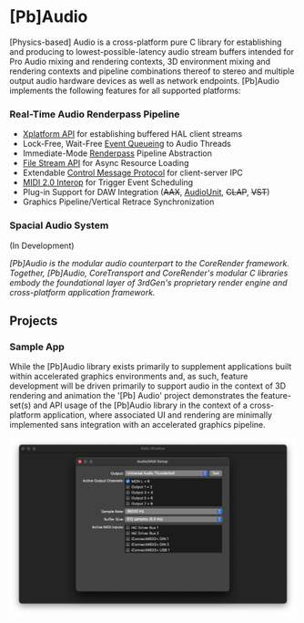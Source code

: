 # [Pb]Audio

[Physics-based] Audio is a cross-platform pure C library for establishing and producing to lowest-possible-latency audio stream buffers intended for Pro Audio mixing and rendering contexts, 3D environment mixing and rendering contexts and pipeline combinations thereof to stereo and multiple output audio hardware devices as well as network endpoints.  [Pb]Audio implements the following features for all supported platforms:

### Real-Time Audio Renderpass Pipeline

* <a href="https://github.com/3rdGen-Media/PbAudio/blob/master/%5BPb%5DAudio/%5BPb%5DAudio/PbAudioAPI.h">Xplatform API</a> for establishing buffered HAL client streams
* Lock-Free, Wait-Free <a href="https://github.com/3rdGen-Media/PbAudio/blob/master/%5BPb%5DAudio/%5BPb%5DAudio/pba_event_queue.h">Event Queueing</a> to Audio Threads
* Immediate-Mode <a href="https://github.com/3rdGen-Media/PbAudio/blob/master/%5BPb%5DAudio/%5BPb%5DAudio/PbAudioRenderPass.h">Renderpass</a> Pipeline Abstraction
* <a href="https://github.com/3rdGen-Media/PbAudio/blob/master/%5BPb%5DAudio/%5BPb%5DAudio/PbAudioFileStream.h">File Stream API</a> for Async Resource Loading
* Extendable <a href="https://github.com/3rdGen-Media/PbAudio/blob/master/%5BPb%5DAudio/CMidi/CMidiMessage.h">Control Message Protocol</a> for client-server IPC
* <a href="https://github.com/3rdGen-Media/PbAudio/tree/master/%5BPb%5DAudio/CMidi">MIDI 2.0 Interop</a> for Trigger Event Scheduling
* Plug-in Support for DAW Integration (<s>AAX</s>, <a href="https://github.com/3rdGen-Media/PbAudio/blob/master/Projects/%5BPb%5D%20Audio/Render/PBAudioUnit.m">AudioUnit</a>, <s>CLAP</s>, <s>VST</s>)
* Graphics Pipeline/Vertical Retrace Synchronization

### Spacial Audio System

(In Development)

*[Pb]Audio is the modular audio counterpart to the CoreRender framework.  Together, [Pb]Audio, CoreTransport and CoreRender's modular C libraries embody the foundational layer of 3rdGen's proprietary render engine and cross-platform application framework.* 

## Projects

### Sample App

While the [Pb]Audio library exists primarily to supplement applications built within accelerated graphics environments and, as such, feature development will be driven primarily to support audio in the context of 3D rendering and animation the '[Pb] Audio' project demonstrates the feature-set(s) and API usage of the [Pb]Audio library in the context of a cross-platform application, where associated UI and rendering are minimally implemented sans integration with an accelerated graphics pipeline.

<img align="center" src="https://github.com/3rdGen-Media/PbAudio/blob/master/Projects/%5BPb%5D%20Audio/Assets/Images/MainWindow.png"/>
